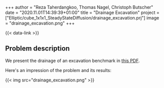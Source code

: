 +++
author = "Reza Taherdangkoo, Thomas Nagel, Christoph Butscher"
date = "2020.11.01T14:39:39+01:00"
title = "Drainage Excavation"
project = ["Elliptic/cube_1x1x1_SteadyStateDiffusion/drainage_excavation.prj"]
image = "drainage_excavation.png"
+++

{{< data-link >}}

## Problem description

We present the drainage of an excavation benchmark in [this PDF](/docs/benchmarks/liquid-flow/drainage_Liquid_Flow/drainage_LiquidFlow.pdf).

Here's an impression of the problem and its results:

{{< img src="drainage_excavation.png" >}}
